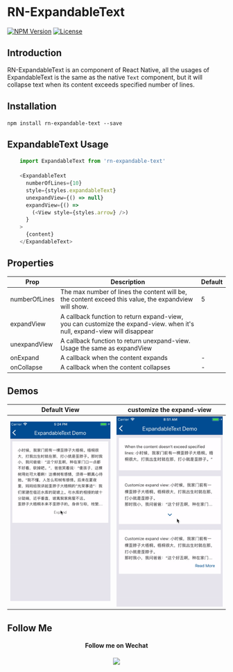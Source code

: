 # RN-ExpandableText

[![NPM Version](http://img.shields.io/npm/v/rn-expandable-text.svg?style=flat-square)](https://npmjs.com/package/rn-expandable-text)
[![License](http://img.shields.io/npm/l/rn-expandable-text.svg?style=flat-square)](https://opensource.org/licenses/Apache-2.0)

## Introduction

RN-ExpandableText is an component of React Native, all the usages of ExpandableText is the same as the native `Text` component, but it will collapse text when its content exceeds specified number of lines.

## Installation
 ```
 npm install rn-expandable-text --save
 ```

## ExpandableText Usage

```javascript
    import ExpandableText from 'rn-expandable-text'
    
    <ExpandableText
      numberOfLines={10}
      style={styles.expandableText}
      unexpandView={() => null}
      expandView={() =>
        (<View style={styles.arrow} />)
      }
    >
      {content}
    </ExpandableText>
```
## Properties

| Prop                  | Description                              | Default        |
| --------------------- | ---------------------- | -------------- |
|numberOfLines|The max number of lines the content will be, the content exceed this value, the expandview will show.|5|
|expandView| A callback function to return expand-view, you can customize the expand-view. when it's null, expand-view will disappear
|unexpandView| A callback function to return unexpand-view. Usage the same as expandView|
|onExpand| A callback when the content expands| - |
|onCollapse| A callback when the content collapses| - |

## Demos
|Default View|customize the expand-view|
|-------|----------|
|![Default View](./docs/images/preview1.gif)|![Default View](./docs/images/preview2.gif)

## Follow Me

<div style="text-align:center">
<h4>Follow me on Wechat<h4>
<img src="http://wangbaiyuan.cn/mp.jpg" width="200"/> 
</div>